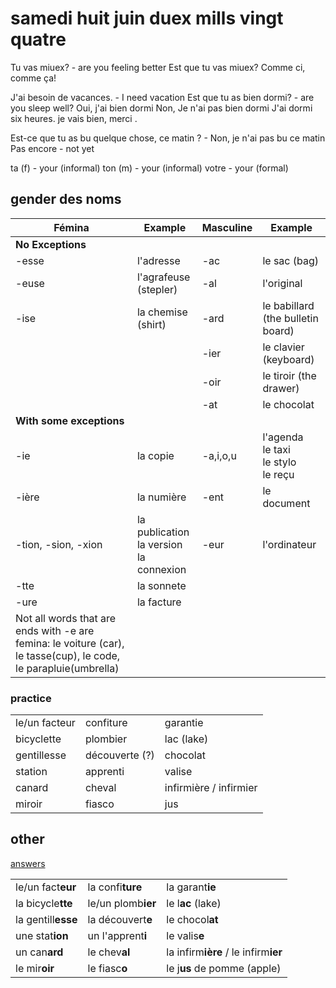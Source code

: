# samedi huit juin duex mills vingt quatre

Tu vas miuex? - are you feeling better
Est que tu vas miuex?
Comme ci, comme ça!

J'ai besoin de vacances. - I need vacation
Est que tu as bien dormi? - are you sleep well?
Oui, j'ai bien dormi
Non, Je n'ai pas bien dormi
J'ai dormi six heures.
je vais bien, merci .

Est-ce que tu as bu quelque chose, ce matin ? - Non, je n'ai pas bu ce matin
Pas encore - not yet

ta (f) - your (informal)
ton (m) - your (informal)
votre - your (formal)

## gender des noms

| Fémina                                                                                                           | Example                                        | Masculine | Example                                       |
| ---------------------------------------------------------------------------------------------------------------- | ---------------------------------------------- | --------- | --------------------------------------------- |
| **No Exceptions**                                                                                                |                                                |           |
| -esse                                                                                                            | l'adresse                                      | -ac       | le sac (bag)                                  |
| -euse                                                                                                            | l'agrafeuse (stepler)                          | -al       | l'original                                    |
| -ise                                                                                                             | la chemise (shirt)                             | -ard      | le babillard (the bulletin board)             |
|                                                                                                                  |                                                | -ier      | le clavier (keyboard)                         |
|                                                                                                                  |                                                | -oir      | le tiroir (the drawer)                        |
|                                                                                                                  |                                                | -at       | le chocolat                                   |
| **With some exceptions**                                                                                         |                                                |           |                                               |
| -ie                                                                                                              | la copie                                       | -a,i,o,u  | l'agenda<br> le taxi<br> le stylo<br> le reçu |
| -ière                                                                                                            | la numière                                     | -ent      | le document                                   |
| -tion, -sion, -xion                                                                                              | la publication<br> la version<br> la connexion | -eur      | l'ordinateur                                  |
| -tte                                                                                                             | la sonnete                                     |           |                                               |
| -ure                                                                                                             | la facture                                     |           |                                               |
| Not all words that are ends with -e are femina: le voiture (car), le tasse(cup), le code, le parapluie(umbrella) |                                                |           |                                               |

### practice

|               |                |                        |
| ------------- | -------------- | ---------------------- |
| le/un facteur | confiture      | garantie               |
| bicyclette    | plombier       | lac (lake)             |
| gentillesse   | découverte (?) | chocolat               |
| station       | apprenti       | valise                 |
| canard        | cheval         | infirmière / infirmier |
| miroir        | fiasco         | jus                    |

##

## other

[answers](#practice)

|                    |                    |                                      |
| ------------------ | ------------------ | ------------------------------------ |
| le/un fact**eur**  | la confi**ture**   | la garant**ie**                      |
| la bicycle**tte**  | le/un plomb**ier** | le l**ac** (lake)                    |
| la gentill**esse** | la découvert**e**  | le chocol**at**                      |
| une stat**ion**    | un l'apprent**i**  | le valis**e**                        |
| un can**ard**      | le chev**al**      | la infirm**ière** / le infirm**ier** |
| le mir**oir**      | le fiasc**o**      | le j**us** de pomme (apple)          |
